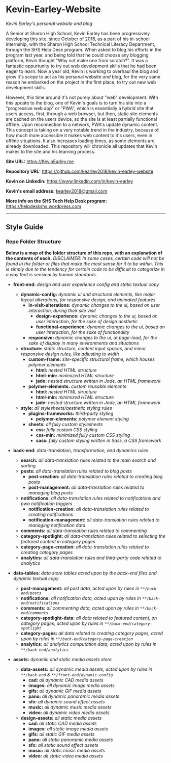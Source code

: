 # Kevin-Earley-Website
_Kevin Earley's personal website and blog_

A Senior at Sharon High School, Kevin Earley has been progressively developing this site, since October of 2016, as a part of his in-school internship, with the Sharon High School Technical Literacy Department, through the SHS Help Desk program. When asked to blog his efforts in the program last year, and being told that he could choose any blogging platform, Kevin thought "Why not make one from scratch?". It was a fantastic oppurtunity to try out web development skills that he had been eager to learn. Now a year old, Kevin is working to overhaul the blog and grow it's scope to act as his personal website _and_ blog, for the very same reason he embarked on the project in the first place, to try out new web development skills.
  
However, this time around it's not purely about "web" development. With this update to the blog, one of Kevin's goals is to turn his site into a "progressive web app" or "PWA", which is essentially a hybrid site that users access, first, through a web browser, but then, static site elements are cached on the users device, so the site is at least partially functional offline. Upon reconnection to a network, PWA's update dynamic content. This concept is taking on a very notable trend in the industry, because of how much more accessible it makes web content to it's users, even in offline situations. It also increases loading times, as some elements are already downloaded. This repository will chronicle all updates that Kevin makes to the site and his learning process.

**Site URL:** https://KevinEarley.me

**Repository URL:** https://github.com/kearley2018/kevin-earley-website

**Kevin on Linkedin:** https://www.linkedin.com/in/kevin-earley

**Kevin's email address:** kearley2018@gmail.com

**More info on the SHS Tech Help Desk program:** https://helpdeskshs.wordpress.com

_________________________________________________________________________________________________

## Style Guide
### Repo Folder Structure
**Below is a map of the folder structure of this repo, with an explanation of the contents of each.** _DISCLAIMER: In some cases, certain code will not be found in the folder or files that make the most sense for it to be within. This is simply due to the tendency for certain code to be difficult to categorize in a way that is sensical by human standards._
  * **front-end:** _design and user experience config and static textual copy_
    * **dynamic-config:** _dynamic ui and structural elements, like major layout alterations, for responsive design, and animated features_
      * **in-visit-alterations:** _dynamic changes to the ui, based on user interaction, during their site visit_
        * **design-experience:** _dynamic changes to the ui, based on user interaction, for the sake of design aesthetic_
        * **functional-experience:** _dynamic changes to the ui, based on user interaction, for the sake of functionality_
      * **responsive:** _dynamic changes to the ui, at page-load, for the sake of display in many environments and situations_
    * **structure:** _static structure, content input spaces, and minor responsive design rules, like adjusting to width_
      * **custom-frame:** _site-specific structural frame, which houses polymer elements_
        * **html:** _nested HTML structure_
        * **html-min:** _minimized HTML structure_
        * **jade:** _nested structure written in Jade, an HTML framework_
      * **polymer-elements:** _custom reusable elements_
        * **html:** _nested HTML structure_
        * **html-min:** _minimized HTML structure_
        * **jade:** _nested structure written in Jade, an HTML framework_
    * **style:** _all stylesheets/aesthetic styling rules_
      * **plugins-frameworks:** _third-party styling_
        * **polymer-elements:** _polymer element styling_
      * **sheets:** _all fully custom stylesheets_
        * **css:** _fully custom CSS styling_
        * **css-min:** _minimized fully custom CSS styling_
        * **sass:** _fully custom styling written in Sass, a CSS framework_
    
  * **back-end:** _data-translation, transformation, and dynamics rules_
    * **search:** _all data-translation rules related to the main search and sorting_
    * **posts:** _all data-translation rules related to blog posts_
      * **post-creation:** _all data-translation rules related to creating blog posts_
      * **post-management:** _all data-translation rules related to managing blog posts_
    * **notifications:** _all data-translation rules related to notifications and pwa notification triggers_
      * **notification-creation:** _all data-translation rules related to creating notifications_
      * **notification-management:** _all data-translation rules related to managing notification data_
    * **comments:** _all data-translation rules related to commenting_
    * **category-spotlight:** _all data-translation rules related to selecting the featured content in category pages_
    * **category-page-creation:** _all data-translation rules related to creating category pages_
    * **analytics:** _all data-translation rules and third-party code related to analytics_
    
  * **data-tables:** _data store tables acted upon by the back-end files and dynamic textual copy_
    * **post-management:** _all post data, acted upon by rules in `**/back-end/posts`_
    * **notifications:** _all notification data, acted upon by rules in `**/back-end/notifications`_
    * **comments:** _all commenting data, acted upon by rules in `**/back-end/comments`_
    * **category-spotlight-data:** _all data related to featured content, on category pages, acted upon by rules in `**/back-end/category-spotlight`_
    * **category-pages:** _all data related to creating category pages, acted upon by rules in `**/back-end/category-page-creation`_
    * **analytics:** _all analytics computation data, acted upon by rules in `**/back-end/analytics`_
    
  * **assets:** _dynamic and static media assets store_
    * **data-assets:** _all dynamic media assets, acted upon by rules in `**/back-end` & `**/front-end/dynamic-config`_
      * **cad:** _all dynamic CAD media assets_
      * **images:** _all dynamic image media assets_
      * **gifs:** _all dynamic GIF media assets_
      * **pano:** _all dynamic panoramic media assets_
      * **sfx:** _all dynamic sound effect assets_
      * **music:** _all dynamic music media assets_
      * **video:** _all dynamic video media assets_
    * **design-assets:** _all static media assets_
      * **cad:** _all static CAD media assets_
      * **images:** _all static image media assets_
      * **gifs:** _all static GIF media assets_
      * **pano:** _all static panoramic media assets_
      * **sfx:** _all static sound effect assets_
      * **music:** _all static music media assets_
      * **video:** _all static video media assets_
      
